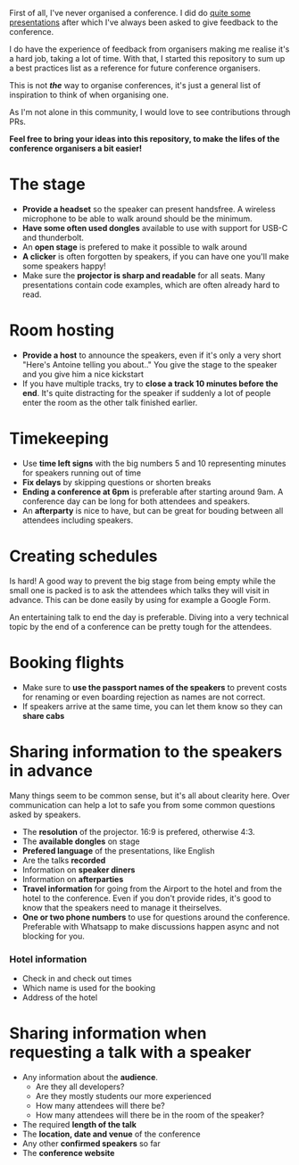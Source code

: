 First of all, I've never organised a conference. I did do [quite some presentations](https://www.avanderlee.com/presentations/) after which I've always been asked to give feedback to the conference.

I do have the experience of feedback from organisers making me realise it's a hard job, taking a lot of time. With that, I started this repository to sum up a best practices list as a reference for future conference organisers.

This is not ***the*** way to organise conferences, it's just a general list of inspiration to think of when organising one. 

As I'm not alone in this community, I would love to see contributions through PRs. 

**Feel free to bring your ideas into this repository, to make the lifes of the conference organisers a bit easier!**

# The stage
- **Provide a headset** so the speaker can present handsfree. A wireless microphone to be able to walk around should be the minimum.
- **Have some often used dongles** available to use with support for USB-C and thunderbolt.
- An **open stage** is prefered to make it possible to walk around
- **A clicker** is often forgotten by speakers, if you can have one you'll make some speakers happy!
- Make sure the **projector is sharp and readable** for all seats. Many presentations contain code examples, which are often already hard to read.

# Room hosting
- **Provide a host** to announce the speakers, even if it's only a very short "Here's Antoine telling you about.." You give the stage to the speaker and you give him a nice kickstart
- If you have multiple tracks, try to  **close a track 10 minutes before the end**. It's quite distracting for the speaker if suddenly a lot of people enter the room as the other talk finished earlier.

# Timekeeping
- Use **time left signs** with the big numbers 5 and 10 representing minutes for speakers running out of time
- **Fix delays** by skipping questions or shorten breaks
- **Ending a conference at 6pm** is preferable after starting around 9am. A conference day can be long for both attendees and speakers.
- An **afterparty** is nice to have, but can be great for bouding between all attendees including speakers.

# Creating schedules
Is hard! A good way to prevent the big stage from being empty while the small one is packed is to ask the attendees which talks they will visit in advance. This can be done easily by using for example a Google Form.

An entertaining talk to end the day is preferable. Diving into a very technical topic by the end of a conference can be pretty tough for the attendees.

# Booking flights
- Make sure to **use the passport names of the speakers** to prevent costs for renaming or even boarding rejection as names are not correct.
- If speakers arrive at the same time, you can let them know so they can **share cabs**

# Sharing information to the speakers in advance
Many things seem to be common sense, but it's all about clearity here. Over communication can help a lot to safe you from some common questions asked by speakers.

- The **resolution** of the projector. 16:9 is prefered, otherwise 4:3.
- The **available dongles** on stage
- **Prefered language** of the presentations, like English
- Are the talks **recorded**
- Information on **speaker diners**
- Information on **afterparties**
- **Travel information** for going from the Airport to the hotel and from the hotel to the conference. Even if you don't provide rides, it's good to know that the speakers need to manage it theirselves.
- **One or two phone numbers** to use for questions around the conference. Preferable with Whatsapp to make discussions happen async and not blocking for you.

### Hotel information
- Check in and check out times
- Which name is used for the booking
- Address of the hotel

# Sharing information when requesting a talk with a speaker

- Any information about the **audience**.
	- Are they all developers?
	- Are they mostly students our more experienced
	- How many attendees will there be?
	- How many attendees will there be in the room of the speaker?
- The required **length of the talk**
- The **location, date and venue** of the conference
- Any other **confirmed speakers** so far
- The **conference website**
